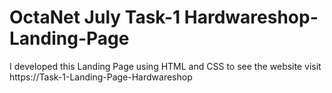  # OctaNet July Task-1 Hardwareshop-Landing-Page
I  developed this  Landing Page using HTML and CSS to see the website visit https://Task-1-Landing-Page-Hardwareshop
